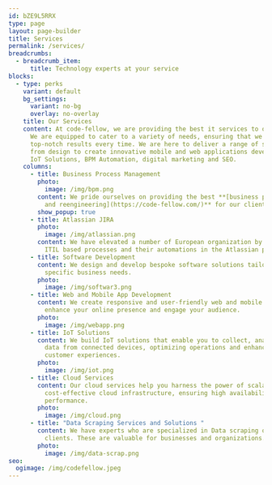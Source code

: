 ```yaml
---
id: bZE9L5RRX
type: page
layout: page-builder
title: Services
permalink: /services/
breadcrumbs:
  - breadcrumb_item:
      title: Technology experts at your service
blocks:
  - type: perks
    variant: default
    bg_settings:
      variant: no-bg
      overlay: no-overlay
    title: Our Services
    content: At code-fellow, we are providing the best it services to our clients.
      We are equipped to cater to a variety of needs, ensuring that we deliver
      top-notch results every time. We are here to deliver a range of services
      from design to create innovative mobile and web applications development,
      IoT Solutions, BPM Automation, digital marketing and SEO.
    columns:
      - title: Business Process Management
        photo:
          image: /img/bpm.png
        content: We pride ourselves on providing the best **[business process management
          and reengineering](https://code-fellow.com/)** for our clients.
        show_popup: true
      - title: Atlassian JIRA
        photo:
          image: /img/atlassian.png
        content: We have elevated a number of European organization by leveraging the
          ITIL based processes and their automations in the Atlassian platform.
      - title: Software Development
        content: We design and develop bespoke software solutions tailored to your
          specific business needs.
        photo:
          image: /img/softwar3.png
      - title: Web and Mobile App Development
        content: We create responsive and user-friendly web and mobile applications that
          enhance your online presence and engage your audience.
        photo:
          image: /img/webapp.png
      - title: IoT Solutions
        content: We build IoT solutions that enable you to collect, analyze, and act on
          data from connected devices, optimizing operations and enhancing
          customer experiences.
        photo:
          image: /img/iot.png
      - title: Cloud Services
        content: Our cloud services help you harness the power of scalable and
          cost-effective cloud infrastructure, ensuring high availability and
          performance.
        photo:
          image: /img/cloud.png
      - title: "Data Scraping Services and Solutions "
        content: We have experts who are specialized in Data scraping on behalf of
          clients. These are valuable for businesses and organizations.
        photo:
          image: /img/data-scrap.png
seo:
  ogimage: /img/codefellow.jpeg
---
```

